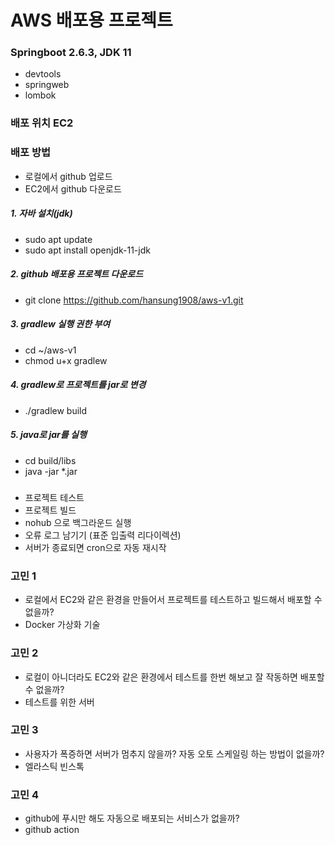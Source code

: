 # AWS 배포용 프로젝트

### Springboot 2.6.3, JDK 11
- devtools
- springweb
- lombok

### 배포 위치 EC2

### 배포 방법
- 로컬에서 github 업로드
- EC2에서 github 다운로드
##### 1. 자바 설치(jdk)
- sudo apt update
- sudo apt install openjdk-11-jdk

##### 2. github 배포용 프로젝트 다운로드
- git clone https://github.com/hansung1908/aws-v1.git

##### 3. gradlew 실행 권한 부여
- cd ~/aws-v1
- chmod u+x gradlew

##### 4. gradlew로 프로젝트를 jar로 변경
- ./gradlew build

##### 5. java로 jar를 실행
- cd build/libs
- java -jar *.jar

#####
- 프로젝트 테스트
- 프로젝트 빌드
- nohub 으로 백그라운드 실행
- 오류 로그 남기기 (표준 입출력 리다이렉션)
- 서버가 종료되면 cron으로 자동 재시작

### 고민 1
- 로컬에서 EC2와 같은 환경을 만들어서 프로젝트를 테스트하고 빌드해서 배포할 수 없을까?
- Docker 가상화 기술

### 고민 2
- 로컬이 아니더라도 EC2와 같은 환경에서 테스트를 한번 해보고 잘 작동하면 배포할 수 없을까?
- 테스트를 위한 서버

### 고민 3
- 사용자가 폭증하면 서버가 멈추지 않을까? 자동 오토 스케일링 하는 방법이 없을까?
- 엘라스틱 빈스톡

### 고민 4
- github에 푸시만 해도 자동으로 배포되는 서비스가 없을까? 
- github action
